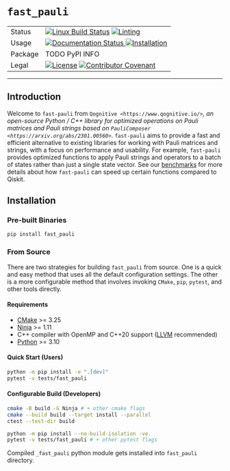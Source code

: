 # `fast_pauli`


<table>
  <tr>
    <td>Status</td>
    <td><a href="https://github.com/qognitive/fast-pauli/actions/workflows/all_push.yml"><img src="https://github.com/qognitive/fast-pauli/actions/workflows/all_push.yml/badge.svg" alt="Linux Build Status"></a>
    <a href="https://github.com/qognitive/fast-pauli/actions/workflows/pre-commit.yml"><img src="https://github.com/qognitive/fast-pauli/actions/workflows/pre-commit.yml/badge.svg" alt="Linting"></a>
    </td>
  </tr>
  <tr>
    <td>Usage</td>
    <td>
      <a href='https://qognitive-fast-pauli.readthedocs-hosted.com/en/latest/?badge=latest'>
    <img src='https://readthedocs.com/projects/qognitive-fast-pauli/badge/?version=latest' alt='Documentation Status' />
</a>
    <a href="https://github.com/qognitive/fast-pauli/tree/develop?tab=readme-ov-file#installation"><img src="https://img.shields.io/badge/Docs-Installation-blue" alt="Installation"></a>
     </td>
  </tr>
  <tr>
    <td>Package</td>
    <td>TODO PyPI INFO</td>
  </tr>
  <tr>
    <td>Legal</td>
    <td>
    <a href="https://opensource.org/licenses/BSD-2-Clause"><img src="https://img.shields.io/badge/License-BSD_2--Clause-orange.svg" alt="License"></a>
    <a href="https://github.com/qognitive/fast-pauli/blob/develop/CODE_OF_CONDUCT.md"><img src="https://img.shields.io/badge/Contributor%20Covenant-2.1-4baaaa.svg" alt="Contributor Covenant"></a>
    </td>
  </tr>
</table>



---
## Introduction

Welcome to `fast-pauli` from `Qognitive <https://www.qognitive.io/>`_, an open-source Python / C++ library for optimized operations on Pauli matrices and Pauli strings
based on `PauliComposer <https://arxiv.org/abs/2301.00560>`_.
`fast-pauli` aims to provide a fast and efficient alternative to existing libraries for working with Pauli matrices and strings,
with a focus on performance and usability.
For example, `fast-pauli` provides optimized functions to apply Pauli strings and operators to a batch of states rather than just a single state vector.
See our [benchmarks](https://qognitive-fast-pauli.readthedocs-hosted.com/en/latest/benchmarks.html) for more details about how `fast-pauli` can speed up certain functions compared to Qiskit.


## Installation

### Pre-built Binaries
```bash
pip install fast_pauli
```

### From Source

There are two strategies for building `fast_pauli` from source. One is a quick and easy method that uses all the default configuration settings. The other is a more configurable method that involves invoking `CMake`, `pip`, `pytest`, and other tools directly.

#### Requirements

- [CMake](https://pypi.org/project/cmake/) >= 3.25
- [Ninja](https://pypi.org/project/ninja/) >= 1.11
- C++ compiler with OpenMP and C++20 support ([LLVM](https://apt.llvm.org/) recommended)
- [Python](https://www.python.org/downloads/) >= 3.10

#### Quick Start (Users)
```bash
python -m pip install -e ".[dev]"
pytest -v tests/fast_pauli
```

#### Configurable Build (Developers)
```bash
cmake -B build -G Ninja # + other cmake flags
cmake --build build --target install --parallel
ctest --test-dir build

python -m pip install --no-build-isolation -ve.
pytest -v tests/fast_pauli # + other pytest flags
```
Compiled `_fast_pauli` python module gets installed into `fast_pauli` directory.

